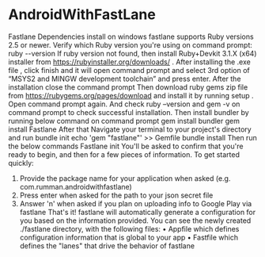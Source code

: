 # AndroidWithFastLane
Fastlane Dependencies install on windows
fastlane supports Ruby versions 2.5 or newer. Verify which Ruby version you're using on command prompt:
ruby --version
If ruby version not found, then install Ruby+Devkit 3.1.X (x64) installer from https://rubyinstaller.org/downloads/ . After installing the .exe file , click finish and it will open command prompt and select 3rd option of “MSYS2 and MINGW development toolchain” and press enter. After the installation close the command prompt
Then download ruby gems zip file from https://rubygems.org/pages/download and install it by running setup . 
Open command prompt again.
And check ruby –version and gem -v on command prompt to check successful installation. Then install bundler by running below command on command prompt
gem install bundler
gem install Fastlane
After that Navigate your terminal to your project's directory and run
bundle init
echo 'gem "fastlane"' >> Gemfile
bundle install
Then run the below commands
Fastlane init
You'll be asked to confirm that you're ready to begin, and then for a few pieces of information. To get started quickly:
1. Provide the package name for your application when asked (e.g. com.rumman.androidwithfastlane)
2. Press enter when asked for the path to your json secret file
3. Answer 'n' when asked if you plan on uploading info to Google Play via fastlane 
That's it! fastlane will automatically generate a configuration for you based on the information provided.
You can see the newly created ./fastlane directory, with the following files:
•	Appfile which defines configuration information that is global to your app
•	Fastfile which defines the "lanes" that drive the behavior of fastlane


